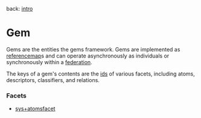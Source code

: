 back: [intro](../intro.md#Basics)

# Gem

Gems are the entities the gems framework. Gems are implemented as [referencemap](basics/referencemap.md)s and can operate asynchronously as individuals or synchronously within a [federation](basics/federation.md).

The keys of a gem's contents are the [ids](basics/id.md) of various facets,  including atoms, descriptors, classifiers, and relations.

### Facets

- [sys+atomsfacet](facets/sys+atomsfacet.md)
